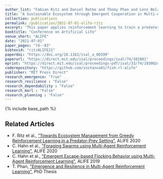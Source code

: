 ```yaml
---
author_list: "Fabian Ritz and Daniel Ratke and Thomy Phan and Lenz Belzner and Claudia Linnhoff-Popien"
title: "A Sustainable Ecosystem through Emergent Cooperation in Multi-Agent Reinforcement Learning"
collection: publications
permalink: /publication/2021-07-01-alife-ritz
excerpt: 'This paper applies reinforcement learning to train a predator to hunt multiple prey, which are able to reproduce, in a 2D simulation. It is shown that, using methods of curriculum learning, long-term reward discounting and stacked observations, a reinforcement-learning-based predator can achieve an economic strategy: Only hunt when there is still prey left to reproduce in order to maintain the population. Hence, purely selfish goals are sufficient to motivate a reinforcement learning agent for long-term planning and keeping a certain balance with its environment by not depleting its resources. While a comparably simple reinforcement learning algorithm achieves such behavior in the present scenario, providing a suitable amount of past and predictive information turns out to be crucial for the training success.'
booktitle: "Conference on Artificial Life"
venue_short: "ALIFE"
date: "2021-07-01"
paper_pages: "74--83"
bibtexid: "ritzALIFE21"
paperdoi: "https://doi.org/10.1162/isal_a_00399"
paperurl: "https://direct.mit.edu/isal/proceedings/isal/74/102891"
eprint: "https://direct.mit.edu/isal/proceedings-pdf/isal/33/74/1930024/isal\_a\_00399.pdf"
coderepository: "https://github.com/instance01/fish-rl-alife"
publisher: "MIT Press Direct"
research_emergence: "True"
research_resilience : "False"
research_dependability : "False"
research_marl : "False"
research_planning : "False"
---
```


{% include base_path %}

## Related Articles
- F. Ritz et al., ["Towards Ecosystem Management from Greedy Reinforcement Learning in a Predator-Prey Setting"](https://thomyphan.github.io/publication/2020-07-01-alife-ritz), ALIFE 2020
- C. Hahn et al., ["Foraging Swarms using Multi-Agent Reinforcement Learning"](https://thomyphan.github.io/publication/2020-07-01-alife-hahn), ALIFE 2020
- C. Hahn et al., ["Emergent Escape-based Flocking Behavior using Multi-Agent Reinforcement Learning"](https://thomyphan.github.io/publication/2019-07-01-alife-hahn), ALIFE 2019
- T. Phan, ["Emergence and Resilience in Multi-Agent Reinforcement Learning"](https://thomyphan.github.io/publication/2023-06-26-phd-thesis-phan), PhD Thesis